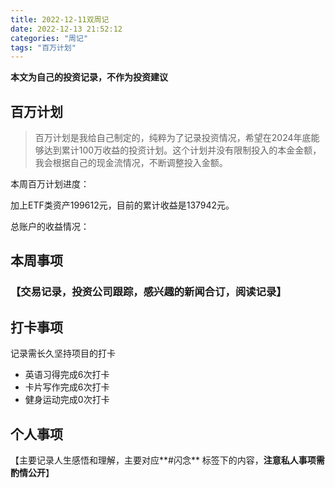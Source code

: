 ```yaml
---
title: 2022-12-11双周记
date: 2022-12-13 21:52:12
categories: "周记"
tags: "百万计划" 
---
```


**本文为自己的投资记录，不作为投资建议**

## 百万计划

> 百万计划是我给自己制定的，纯粹为了记录投资情况，希望在2024年底能够达到累计100万收益的投资计划。这个计划并没有限制投入的本金金额，我会根据自己的现金流情况，不断调整投入金额。

本周百万计划进度：



加上ETF类资产199612元，目前的累计收益是137942元。

总账户的收益情况：





<!--more-->

## 本周事项

### 【交易记录，投资公司跟踪，感兴趣的新闻合订，阅读记录】



## 打卡事项

记录需长久坚持项目的打卡

- 英语习得完成6次打卡
- 卡片写作完成6次打卡
- 健身运动完成0次打卡

## 个人事项

【主要记录人生感悟和理解，主要对应**#闪念** 标签下的内容，**注意私人事项需酌情公开**】
